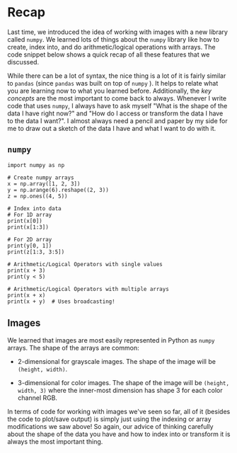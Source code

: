 # Recap

Last time, we introduced the idea of working with images with a new library called `numpy`. We learned lots of things about the `numpy` library like how to create, index into, and do arithmetic/logical operations with arrays. The code snippet below shows a quick recap of all these features that we discussed.

While there can be a lot of syntax, the nice thing is a lot of it is fairly similar to `pandas` (since `pandas` was built on top of `numpy` ). It helps to relate what you are learning now to what you learned before. Additionally, the _key concepts_ are the most important to come back to always. Whenever I write code that uses `numpy`, I always have to ask myself "What is the shape of the data I have right now?" and "How do I access or transform the data I have to the data I want?". I almost always need a pencil and paper by my side for me to draw out a sketch of the data I have and what I want to do with it.

## `numpy`

```{snippet}
import numpy as np

# Create numpy arrays
x = np.array([1, 2, 3])
y = np.arange(6).reshape((2, 3))
z = np.ones((4, 5))

# Index into data
# For 1D array
print(x[0])
print(x[1:3])

# For 2D array
print(y[0, 1])
print(z[1:3, 3:5])

# Arithmetic/Logical Operators with single values
print(x + 3)
print(y < 5)

# Arithmetic/Logical Operators with multiple arrays
print(x + x)
print(x + y)  # Uses broadcasting!
```

## Images

We learned that images are most easily represented in Python as `numpy` arrays. The shape of the arrays are common:

- 2-dimensional for grayscale images. The shape of the image will be `(height, width)`.

- 3-dimensional for color images. The shape of the image will be `(height, width, 3)` where the inner-most dimension has shape 3 for each color channel RGB.

In terms of code for working with images we've seen so far, all of it (besides the code to plot/save output) is simply just using the indexing or array modifications we saw above! So again, our advice of thinking carefully about the shape of the data you have and how to index into or transform it is always the most important thing.

